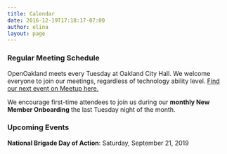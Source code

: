 ```yaml
---
title: Calendar
date: 2016-12-19T17:18:17-07:00
author: elina
layout: page
---
```


### Regular Meeting Schedule

OpenOakland meets every Tuesday at Oakland City Hall. We welcome everyone to join our meetings, regardless of technology ability level. <a href="https://www.meetup.com/OpenOakland/events/" target="_blank">Find our next event on Meetup here.</a>

We encourage first-time attendees to join us during our <strong>monthly New Member Onboarding</strong> the last Tuesday night of the month.

### Upcoming Events

<strong>National Brigade Day of Action</strong>: Saturday, September 21, 2019
